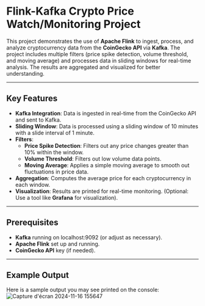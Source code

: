# Flink-Kafka Crypto Price Watch/Monitoring Project

This project demonstrates the use of **Apache Flink** to ingest, process, and analyze cryptocurrency data from the **CoinGecko API** via **Kafka**. The project includes multiple filters (price spike detection, volume threshold, and moving average) and processes data in sliding windows for real-time analysis. The results are aggregated and visualized for better understanding.

---

## Key Features

- **Kafka Integration**: Data is ingested in real-time from the CoinGecko API and sent to Kafka.
- **Sliding Window**: Data is processed using a sliding window of 10 minutes with a slide interval of 1 minute.
- **Filters**:
  - **Price Spike Detection**: Filters out any price changes greater than 10% within the window.
  - **Volume Threshold**: Filters out low volume data points.
  - **Moving Average**: Applies a simple moving average to smooth out fluctuations in price data.
- **Aggregation**: Computes the average price for each cryptocurrency in each window.
- **Visualization**: Results are printed for real-time monitoring. (Optional: Use a tool like **Grafana** for visualization).

---

## Prerequisites

- **Kafka** running on localhost:9092 (or adjust as necessary).
- **Apache Flink** set up and running.
- **CoinGecko API** key (if needed).

---

## Example Output

Here is a sample output you may see printed on the console:
![Capture d'écran 2024-11-16 155647](https://github.com/user-attachments/assets/c2cb29ad-0330-48e3-9d83-8dd9184847c7)

